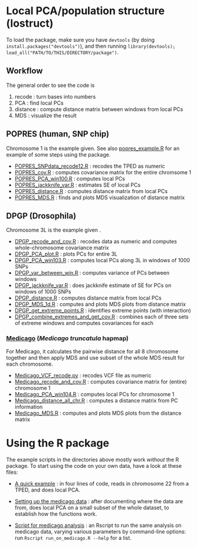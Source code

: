 Local PCA/population structure (lostruct)
=========================================

To load the package, make sure you have `devtools` (by doing `install.packages("devtools")`),
and then running `library(devtools); load_all("PATH/TO/THIS/DIRECTORY/package")`.

## Workflow

The general order to see the code is 

1. recode : turn bases into numbers
2. PCA : find local PCs
3. distance : compute distance matrix between windows from local PCs
4. MDS : visualize the result

## POPRES (human, SNP chip)

Chromosome 1 is the example given.  See also [popres_example.R](popres/popres_example.R) for an example of some steps using the package.

- [POPRES_SNPdata_recode12.R](popres/POPRES_SNPdata_recode12.R) : recodes the TPED as numeric
- [POPRES_cov.R](popres/POPRES_cov.R) : computes covariance matrix for the entire chromsome 1
- [POPRES_PCA_win100.R](popres/POPRES_PCA_win100.R) : computes local PCs
- [POPRES_jackknife_var.R](popres/POPRES_jackknife_var.R) : estimates SE of local PCs
- [POPRES_distance.R](popres/POPRES_distance.R) : computes distance matrix from local PCs
- [POPRES_MDS.R](popres/POPRES_MDS.R) : finds and plots MDS visualization of distance matrix

## DPGP (Drosophila)

Chromosome 3L is the example given .

- [DPGP_recode_and_cov.R](dpgp/DPGP_recode_and_cov.R) : recodes data as numeric and computes whole-chromosome covariance matrix
- [DPGP_PCA_plot.R](dpgp/DPGP_PCA_plot.R) : plots PCs for entire 3L
- [DPGP_PCA_win103.R](dpgp/DPGP_PCA_win103.R) : computes local PCs along 3L in windows of 1000 SNPs
- [DPGP_var_between_win.R](dpgp/DPGP_var_between_win.R) : computes variance of PCs between windows
- [DPGP_jackknife_var.R](dpgp/DPGP_jackknife_var.R) : does jackknife estimate of SE for PCs on windows of 1000 SNPs
- [DPGP_distance.R](dpgp/DPGP_distance.R) : computes distance matrix from local PCs
- [DPGP_MDS_1d.R](dpgp/DPGP_MDS_1d.R) : computes and plots MDS plots from distance matrix
- [DPGP_get_extreme_points.R](dpgp/DPGP_get_extreme_points.R) : identifies extreme points (with interaction)
- [DPGP_combine_extremes_and_get_cov.R](dpgp/DPGP_combine_extremes_and_get_cov.R) : combines each of three sets of extreme windows and computes covariances for each

### [Medicago](medicago/) (*Medicago truncatula* hapmap)

For Medicago, it calculates the pairwise distance for all 8 chromosome together and then apply MDS and use subset of the whole MDS result for each chromosome. 

- [Medicago_VCF_recode.py](medicago/Medicago_VCF_recode.py) : recodes VCF file as numeric
- [Medicago_recode_and_cov.R](medicago/Medicago_recode_and_cov.R) : computes covariance matrix for (entire) chromosome 1
- [Medicago_PCA_win104.R](medicago/Medicago_PCA_win104.R) : computes local PCs for chromosome 1
- [Medicago_distance_all_chr.R](medicago/Medicago_distance_all_chr.R) : computes a distance matrix from PC information
- [Medicago_MDS.R](medicago/Medicago_MDS.R) : computes and plots MDS plots from the distance matrix

# Using the R package

The example scripts in the directories above mostly work *without* the R package.
To start using the code on your own data, have a look at these files:

* [A quick example](popres/popres_example.R) : in four lines of code, reads in chromosome 22 from a TPED, and does local PCA.

* [Setting up the medicago data](medicago/medicago_data_setup.html) : after documenting where the data are from,
    does local PCA on a small subset of the whole dataset, to establish how the functions work.

* [Script for medicago analysis](medicago/run_on_medicago.R) : an Rscript to run the same analysis on medicago data,
    varying various parameters by command-line options: run `Rscript run_on_medicago.R --help` for a list.
